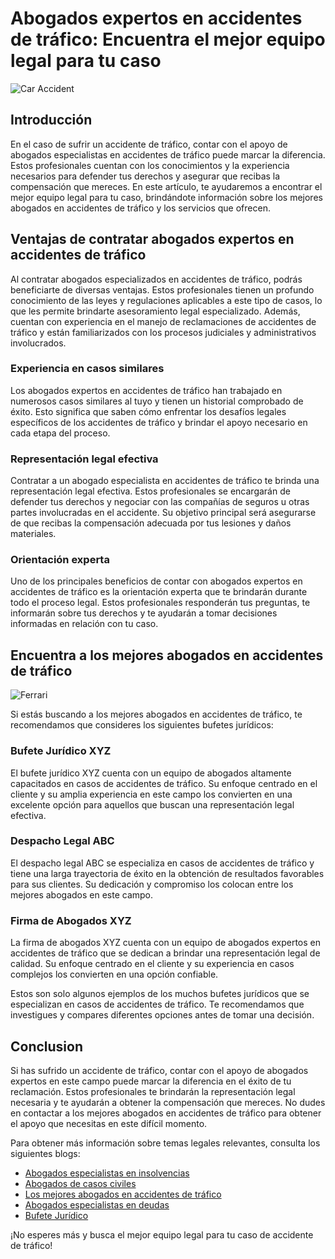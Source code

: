 # Abogados expertos en accidentes de tráfico: Encuentra el mejor equipo legal para tu caso

![Car Accident](https://images.coches.com/_vn_/kia/Sportage/c399cf1d98a95d24f8e8715dd0b13fb2.jpg)

## Introducción

En el caso de sufrir un accidente de tráfico, contar con el apoyo de abogados especialistas en accidentes de tráfico puede marcar la diferencia. Estos profesionales cuentan con los conocimientos y la experiencia necesarios para defender tus derechos y asegurar que recibas la compensación que mereces. En este artículo, te ayudaremos a encontrar el mejor equipo legal para tu caso, brindándote información sobre los mejores abogados en accidentes de tráfico y los servicios que ofrecen.

## Ventajas de contratar abogados expertos en accidentes de tráfico

Al contratar abogados especializados en accidentes de tráfico, podrás beneficiarte de diversas ventajas. Estos profesionales tienen un profundo conocimiento de las leyes y regulaciones aplicables a este tipo de casos, lo que les permite brindarte asesoramiento legal especializado. Además, cuentan con experiencia en el manejo de reclamaciones de accidentes de tráfico y están familiarizados con los procesos judiciales y administrativos involucrados.

### Experiencia en casos similares

Los abogados expertos en accidentes de tráfico han trabajado en numerosos casos similares al tuyo y tienen un historial comprobado de éxito. Esto significa que saben cómo enfrentar los desafíos legales específicos de los accidentes de tráfico y brindar el apoyo necesario en cada etapa del proceso.

### Representación legal efectiva

Contratar a un abogado especialista en accidentes de tráfico te brinda una representación legal efectiva. Estos profesionales se encargarán de defender tus derechos y negociar con las compañías de seguros u otras partes involucradas en el accidente. Su objetivo principal será asegurarse de que recibas la compensación adecuada por tus lesiones y daños materiales.

### Orientación experta

Uno de los principales beneficios de contar con abogados expertos en accidentes de tráfico es la orientación experta que te brindarán durante todo el proceso legal. Estos profesionales responderán tus preguntas, te informarán sobre tus derechos y te ayudarán a tomar decisiones informadas en relación con tu caso.

## Encuentra a los mejores abogados en accidentes de tráfico

![Ferrari](https://media.gq.com.mx/photos/5f6bd44cbc946e88f6c96296/1:1/w_1800,h_1800,c_limit/Ferrari-SF90-Stradale-1ok.jpg)

Si estás buscando a los mejores abogados en accidentes de tráfico, te recomendamos que consideres los siguientes bufetes jurídicos:

### Bufete Jurídico XYZ

El bufete jurídico XYZ cuenta con un equipo de abogados altamente capacitados en casos de accidentes de tráfico. Su enfoque centrado en el cliente y su amplia experiencia en este campo los convierten en una excelente opción para aquellos que buscan una representación legal efectiva.

### Despacho Legal ABC

El despacho legal ABC se especializa en casos de accidentes de tráfico y tiene una larga trayectoria de éxito en la obtención de resultados favorables para sus clientes. Su dedicación y compromiso los colocan entre los mejores abogados en este campo.

### Firma de Abogados XYZ

La firma de abogados XYZ cuenta con un equipo de abogados expertos en accidentes de tráfico que se dedican a brindar una representación legal de calidad. Su enfoque centrado en el cliente y su experiencia en casos complejos los convierten en una opción confiable.

Estos son solo algunos ejemplos de los muchos bufetes jurídicos que se especializan en casos de accidentes de tráfico. Te recomendamos que investigues y compares diferentes opciones antes de tomar una decisión.

## Conclusion

Si has sufrido un accidente de tráfico, contar con el apoyo de abogados expertos en este campo puede marcar la diferencia en el éxito de tu reclamación. Estos profesionales te brindarán la representación legal necesaria y te ayudarán a obtener la compensación que mereces. No dudes en contactar a los mejores abogados en accidentes de tráfico para obtener el apoyo que necesitas en este difícil momento.

Para obtener más información sobre temas legales relevantes, consulta los siguientes blogs:

- [Abogados especialistas en insolvencias](/abogado-especialista-en-insolvencias)
- [Abogados de casos civiles](/abogados-de-casos-civiles)
- [Los mejores abogados en accidentes de tráfico](/los-mejores-abogados-en-accidentes-de-trafico)
- [Abogados especialistas en deudas](/abogados-especialistas-en-deudas)
- [Bufete Jurídico](/bufete-juridico)

¡No esperes más y busca el mejor equipo legal para tu caso de accidente de tráfico!